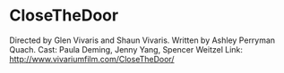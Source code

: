 CloseTheDoor
============
Directed by Glen Vivaris and Shaun Vivaris.
Written by Ashley Perryman Quach.
Cast: Paula Deming, Jenny Yang, Spencer Weitzel
Link: http://www.vivariumfilm.com/CloseTheDoor/

